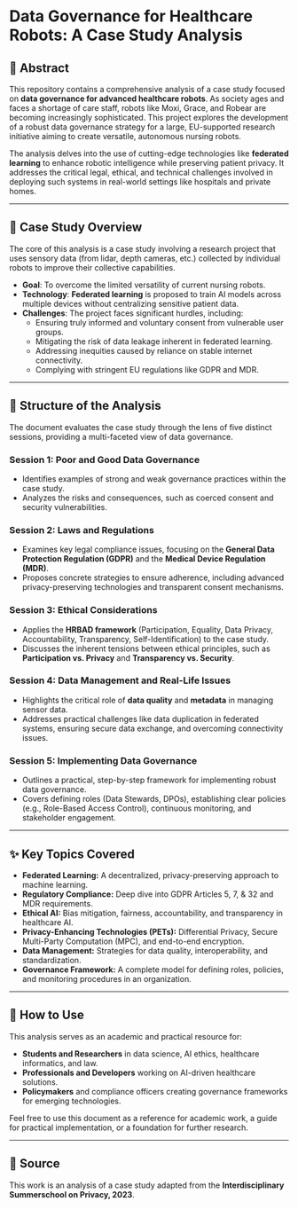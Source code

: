 # Data Governance for Healthcare Robots: A Case Study Analysis

## 📄 Abstract

This repository contains a comprehensive analysis of a case study focused on **data governance for advanced healthcare robots**. As society ages and faces a shortage of care staff, robots like Moxi, Grace, and Robear are becoming increasingly sophisticated. This project explores the development of a robust data governance strategy for a large, EU-supported research initiative aiming to create versatile, autonomous nursing robots.

The analysis delves into the use of cutting-edge technologies like **federated learning** to enhance robotic intelligence while preserving patient privacy. It addresses the critical legal, ethical, and technical challenges involved in deploying such systems in real-world settings like hospitals and private homes.

---

## 🤖 Case Study Overview

The core of this analysis is a case study involving a research project that uses sensory data (from lidar, depth cameras, etc.) collected by individual robots to improve their collective capabilities.

-   **Goal**: To overcome the limited versatility of current nursing robots.
-   **Technology**: **Federated learning** is proposed to train AI models across multiple devices without centralizing sensitive patient data.
-   **Challenges**: The project faces significant hurdles, including:
    -   Ensuring truly informed and voluntary consent from vulnerable user groups.
    -   Mitigating the risk of data leakage inherent in federated learning.
    -   Addressing inequities caused by reliance on stable internet connectivity.
    -   Complying with stringent EU regulations like GDPR and MDR.

---

## 📂 Structure of the Analysis

The document evaluates the case study through the lens of five distinct sessions, providing a multi-faceted view of data governance.

### Session 1: Poor and Good Data Governance
-   Identifies examples of strong and weak governance practices within the case study.
-   Analyzes the risks and consequences, such as coerced consent and security vulnerabilities.

### Session 2: Laws and Regulations
-   Examines key legal compliance issues, focusing on the **General Data Protection Regulation (GDPR)** and the **Medical Device Regulation (MDR)**.
-   Proposes concrete strategies to ensure adherence, including advanced privacy-preserving technologies and transparent consent mechanisms.

### Session 3: Ethical Considerations
-   Applies the **HRBAD framework** (Participation, Equality, Data Privacy, Accountability, Transparency, Self-Identification) to the case study.
-   Discusses the inherent tensions between ethical principles, such as **Participation vs. Privacy** and **Transparency vs. Security**.

### Session 4: Data Management and Real-Life Issues
-   Highlights the critical role of **data quality** and **metadata** in managing sensor data.
-   Addresses practical challenges like data duplication in federated systems, ensuring secure data exchange, and overcoming connectivity issues.

### Session 5: Implementing Data Governance
-   Outlines a practical, step-by-step framework for implementing robust data governance.
-   Covers defining roles (Data Stewards, DPOs), establishing clear policies (e.g., Role-Based Access Control), continuous monitoring, and stakeholder engagement.

---

## ✨ Key Topics Covered

-   **Federated Learning:** A decentralized, privacy-preserving approach to machine learning.
-   **Regulatory Compliance:** Deep dive into GDPR Articles 5, 7, & 32 and MDR requirements.
-   **Ethical AI:** Bias mitigation, fairness, accountability, and transparency in healthcare AI.
-   **Privacy-Enhancing Technologies (PETs):** Differential Privacy, Secure Multi-Party Computation (MPC), and end-to-end encryption.
-   **Data Management:** Strategies for data quality, interoperability, and standardization.
-   **Governance Framework:** A complete model for defining roles, policies, and monitoring procedures in an organization.

---

## 🚀 How to Use

This analysis serves as an academic and practical resource for:
-   **Students and Researchers** in data science, AI ethics, healthcare informatics, and law.
-   **Professionals and Developers** working on AI-driven healthcare solutions.
-   **Policymakers** and compliance officers creating governance frameworks for emerging technologies.

Feel free to use this document as a reference for academic work, a guide for practical implementation, or a foundation for further research.

---

## 📜 Source

This work is an analysis of a case study adapted from the **Interdisciplinary Summerschool on Privacy, 2023**.
